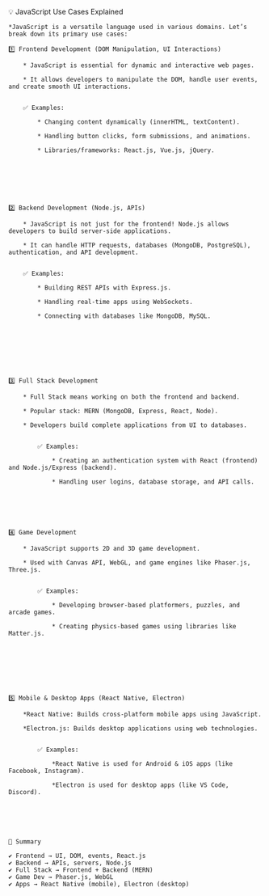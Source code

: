 💡 JavaScript Use Cases Explained

    *JavaScript is a versatile language used in various domains. Let’s break down its primary use cases:

    1️⃣ Frontend Development (DOM Manipulation, UI Interactions)

        * JavaScript is essential for dynamic and interactive web pages.

        * It allows developers to manipulate the DOM, handle user events, and create smooth UI interactions.


        ✅ Examples:

            * Changing content dynamically (innerHTML, textContent).

            * Handling button clicks, form submissions, and animations.

            * Libraries/frameworks: React.js, Vue.js, jQuery.







    2️⃣ Backend Development (Node.js, APIs)

        * JavaScript is not just for the frontend! Node.js allows developers to build server-side applications.

        * It can handle HTTP requests, databases (MongoDB, PostgreSQL), authentication, and API development.


        ✅ Examples:

            * Building REST APIs with Express.js.

            * Handling real-time apps using WebSockets.

            * Connecting with databases like MongoDB, MySQL.








    3️⃣ Full Stack Development

        * Full Stack means working on both the frontend and backend.

        * Popular stack: MERN (MongoDB, Express, React, Node).

        * Developers build complete applications from UI to databases.


            ✅ Examples:

                * Creating an authentication system with React (frontend) and Node.js/Express (backend).

                * Handling user logins, database storage, and API calls.






    4️⃣ Game Development

        * JavaScript supports 2D and 3D game development.

        * Used with Canvas API, WebGL, and game engines like Phaser.js, Three.js.


            ✅ Examples:

                * Developing browser-based platformers, puzzles, and arcade games.

                * Creating physics-based games using libraries like Matter.js.








    5️⃣ Mobile & Desktop Apps (React Native, Electron)

        *React Native: Builds cross-platform mobile apps using JavaScript.

        *Electron.js: Builds desktop applications using web technologies.


            ✅ Examples:

                *React Native is used for Android & iOS apps (like Facebook, Instagram).

                *Electron is used for desktop apps (like VS Code, Discord).






    🚀 Summary
    
    ✔ Frontend → UI, DOM, events, React.js
    ✔ Backend → APIs, servers, Node.js
    ✔ Full Stack → Frontend + Backend (MERN)
    ✔ Game Dev → Phaser.js, WebGL
    ✔ Apps → React Native (mobile), Electron (desktop)